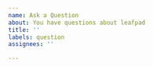 ```yaml
---
name: Ask a Question
about: You have questions about leafpad
title: ''
labels: question
assignees: ''

---
```



